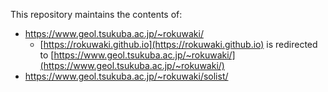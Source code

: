 This repository maintains the contents of: 
- https://www.geol.tsukuba.ac.jp/~rokuwaki/
  - [https://rokuwaki.github.io](https://rokuwaki.github.io) is redirected to [https://www.geol.tsukuba.ac.jp/~rokuwaki/](https://www.geol.tsukuba.ac.jp/~rokuwaki/)
- https://www.geol.tsukuba.ac.jp/~rokuwaki/solist/



